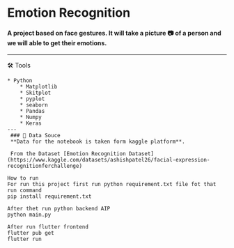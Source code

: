 # Emotion Recognition
#### A project based on face gestures. It will take a picture 📷 of a person and we will able to get their emotions. 
---
🛠 Tools
```
* Python
    * Matplotlib
    * Skitplot
    * pyplot
    * seaborn
    * Pandas
    * Numpy
    * Keras
---
 ### 📍 Data Souce
 **Data for the notebook is taken form kaggle platform**. 
 
 From the Dataset [Emotion Recognition Dataset](https://www.kaggle.com/datasets/ashishpatel26/facial-expression-recognitionferchallenge)

How to run
For run this project first run python requirement.txt file fot that run command
pip install requirement.txt

After thet run python backend AIP
python main.py

After run flutter frontend
flutter pub get
flutter run
